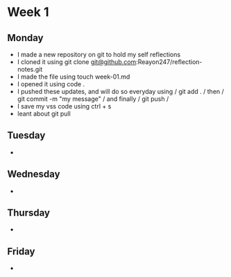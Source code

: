 # Week 1

## Monday

- I made a new repository on git to hold my self reflections
- I cloned it using git clone git@github.com:Reayon247/reflection-notes.git
- I made the file using touch week-01.md
- I opened it using code .
- I pushed these updates, and will do so everyday using / git add . / then / git commit -m "my message" / and finally / git push /
- I save my vss code using ctrl + s
- leant about git pull

## Tuesday

-

## Wednesday

-

## Thursday

-

## Friday

-
